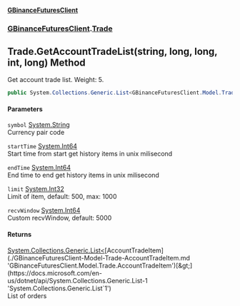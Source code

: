 #### [GBinanceFuturesClient](./index.md 'index')
### [GBinanceFuturesClient](./GBinanceFuturesClient.md 'GBinanceFuturesClient').[Trade](./GBinanceFuturesClient-Trade.md 'GBinanceFuturesClient.Trade')
## Trade.GetAccountTradeList(string, long, long, int, long) Method
Get account trade list. Weight: 5.  
```csharp
public System.Collections.Generic.List<GBinanceFuturesClient.Model.Trade.AccountTradeItem> GetAccountTradeList(string symbol, long startTime, long endTime, int limit=500, long recvWindow=5000L);
```
#### Parameters
<a name='GBinanceFuturesClient-Trade-GetAccountTradeList(string_long_long_int_long)-symbol'></a>
`symbol` [System.String](https://docs.microsoft.com/en-us/dotnet/api/System.String 'System.String')  
Currency pair code  
  
<a name='GBinanceFuturesClient-Trade-GetAccountTradeList(string_long_long_int_long)-startTime'></a>
`startTime` [System.Int64](https://docs.microsoft.com/en-us/dotnet/api/System.Int64 'System.Int64')  
Start time from start get history items in unix milisecond  
  
<a name='GBinanceFuturesClient-Trade-GetAccountTradeList(string_long_long_int_long)-endTime'></a>
`endTime` [System.Int64](https://docs.microsoft.com/en-us/dotnet/api/System.Int64 'System.Int64')  
End time to end get history items in unix milisecond  
  
<a name='GBinanceFuturesClient-Trade-GetAccountTradeList(string_long_long_int_long)-limit'></a>
`limit` [System.Int32](https://docs.microsoft.com/en-us/dotnet/api/System.Int32 'System.Int32')  
Limit of item, default: 500, max: 1000  
  
<a name='GBinanceFuturesClient-Trade-GetAccountTradeList(string_long_long_int_long)-recvWindow'></a>
`recvWindow` [System.Int64](https://docs.microsoft.com/en-us/dotnet/api/System.Int64 'System.Int64')  
Custom recvWindow, default: 5000  
  
#### Returns
[System.Collections.Generic.List&lt;](https://docs.microsoft.com/en-us/dotnet/api/System.Collections.Generic.List-1 'System.Collections.Generic.List`1')[AccountTradeItem](./GBinanceFuturesClient-Model-Trade-AccountTradeItem.md 'GBinanceFuturesClient.Model.Trade.AccountTradeItem')[&gt;](https://docs.microsoft.com/en-us/dotnet/api/System.Collections.Generic.List-1 'System.Collections.Generic.List`1')  
List of orders  
